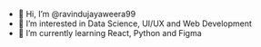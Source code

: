 - 👋 Hi, I’m @ravindujayaweera99
- 👀 I’m interested in Data Science, UI/UX and Web Development
- 🌱 I’m currently learning React, Python and Figma

<!---
ravindujayaweera99/ravindujayaweera99 is a ✨ special ✨ repository because its `README.md` (this file) appears on your GitHub profile.
You can click the Preview link to take a look at your changes.
--->
